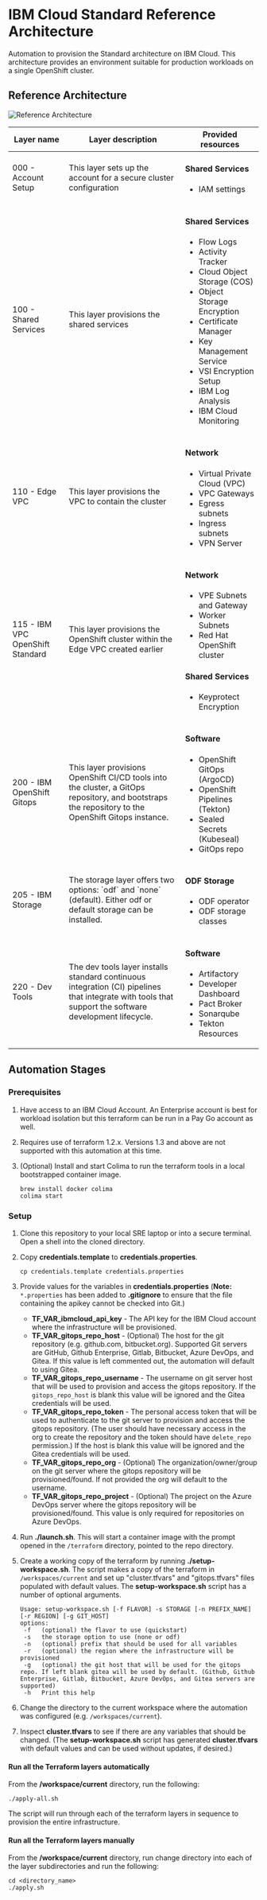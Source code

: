 # IBM Cloud Standard Reference Architecture

Automation to provision the Standard architecture on IBM Cloud. This architecture provides an environment suitable for production workloads on a single OpenShift cluster.

## Reference Architecture

![Reference Architecture](./architecture.png)

<table>
    <thead>
        <tr>
            <th>Layer name</th>
            <th>Layer description</th>
            <th>Provided resources</th>
        </tr>
    </thead>
    <tbody>
        <tr>
            <td>000 - Account Setup</td>
            <td>This layer sets up the account for a secure cluster configuration</td>
            <td>
                <h4>Shared Services</h4>
                <ul>
                    <li>IAM settings</li>
                </ul>
            </td>
        </tr>
        <tr>
            <td>100 - Shared Services</td>
            <td>This layer provisions the shared services</td>
            <td>
                <h4>Shared Services</h4>
                <ul>
                    <li>Flow Logs</li>
                    <li>Activity Tracker</li>
                    <li>Cloud Object Storage (COS)</li>
                    <li>Object Storage Encryption</li>
                    <li>Certificate Manager</li>
                    <li>Key Management Service</li>
                    <li>VSI Encryption Setup</li>
                    <li>IBM Log Analysis</li>
                    <li>IBM Cloud Monitoring</li>
                </ul>
            </td>
        </tr>
        <tr>
            <td>110 - Edge VPC</td>
            <td>This layer provisions the VPC to contain the cluster</td>
            <td>
                <h4>Network</h4>
                <ul>
                    <li>Virtual Private Cloud (VPC)</li>
                    <li>VPC Gateways</li>
                    <li>Egress subnets</li>
                    <li>Ingress subnets</li>
                    <li>VPN Server</li>
                </ul>
            </td>
        </tr>
        <tr>
            <td>115 - IBM VPC OpenShift Standard</td>
            <td>This layer provisions the OpenShift cluster within the Edge VPC created earlier</td>
            <td>
                <h4>Network</h4>
                <ul>
                    <li>VPE Subnets and Gateway</li>
                    <li>Worker Subnets</li>
                    <li>Red Hat OpenShift cluster</li>
                </ul>
                <h4>Shared Services</h4>
                <ul>
                    <li>Keyprotect Encryption</li>
                </ul>
            </td>
        </tr>
        <tr>
            <td>200 - IBM OpenShift Gitops</td>
            <td>This layer provisions OpenShift CI/CD tools into the cluster, a GitOps repository, and bootstraps the
                repository to the OpenShift Gitops instance.</td>
            <td>
                <h4>Software</h4>
                <ul>
                    <li>OpenShift GitOps (ArgoCD)</li>
                    <li>OpenShift Pipelines (Tekton)</li>
                    <li>Sealed Secrets (Kubeseal)</li>
                    <li>GitOps repo</li>
                </ul>
            </td>
        </tr>
        <tr>
            <td>205 - IBM Storage</td>
            <td>The storage layer offers two options: `odf` and `none` (default). Either odf or default storage can be
                installed.</td>
            <td>
                <h4>ODF Storage</h4>
                <ul>
                    <li>ODF operator</li>
                    <li>ODF storage classes</li>
                </ul>
            </td>
        </tr>
        <tr>
            <td>220 - Dev Tools</td>
            <td>The dev tools layer installs standard continuous integration (CI) pipelines that integrate with tools
                that support the software development lifecycle.</td>
            <td>
                <h4>Software</h4>
                <ul>
                    <li>Artifactory</li>
                    <li>Developer Dashboard</li>
                    <li>Pact Broker</li>
                    <li>Sonarqube</li>
                    <li>Tekton Resources</li>
                </ul>
            </td>
        </tr>
    </tbody>
</table>

## Automation Stages

### Prerequisites

1. Have access to an IBM Cloud Account. An Enterprise account is best for workload isolation but this terraform can be run in a Pay Go account as well.

2. Requires use of terraform 1.2.x. Versions 1.3 and above are not supported with this automation at this time.

3. (Optional) Install and start Colima to run the terraform tools in a local bootstrapped container image.

    ```shell
    brew install docker colima
    colima start
    ```

### Setup

1. Clone this repository to your local SRE laptop or into a secure terminal. Open a shell into the cloned directory.
2. Copy **credentials.template** to **credentials.properties**.
    ```shell
    cp credentials.template credentials.properties
    ```
3. Provide values for the variables in **credentials.properties** (**Note:** `*.properties` has been added to **.gitignore** to ensure that the file containing the apikey cannot be checked into Git.)
   - **TF_VAR_ibmcloud_api_key** - The API key for the IBM Cloud account where the infrastructure will be provisioned.
   - **TF_VAR_gitops_repo_host** - (Optional) The host for the git repository (e.g. github.com, bitbucket.org). Supported Git servers are GitHub, Github Enterprise, Gitlab, Bitbucket, Azure DevOps, and Gitea. If this value is left commented out, the automation will default to using Gitea.
   - **TF_VAR_gitops_repo_username** - The username on git server host that will be used to provision and access the gitops repository. If the `gitops_repo_host` is blank this value will be ignored and the Gitea credentials will be used.
   - **TF_VAR_gitops_repo_token** - The personal access token that will be used to authenticate to the git server to provision and access the gitops repository. (The user should have necessary access in the org to create the repository and the token should have `delete_repo` permission.) If the host is blank this value will be ignored and the Gitea credentials will be used.
   - **TF_VAR_gitops_repo_org** - (Optional) The organization/owner/group on the git server where the gitops repository will be provisioned/found. If not provided the org will default to the username.
   - **TF_VAR_gitops_repo_project** - (Optional) The project on the Azure DevOps server where the gitops repository will be provisioned/found. This value is only required for repositories on Azure DevOps.

4. Run **./launch.sh**. This will start a container image with the prompt opened in the `/terraform` directory, pointed to the repo directory.
5. Create a working copy of the terraform by running **./setup-workspace.sh**. The script makes a copy of the terraform in `/workspaces/current` and set up "cluster.tfvars" and "gitops.tfvars" files populated with default values. The **setup-workspace.sh** script has a number of optional arguments.

    ```
    Usage: setup-workspace.sh [-f FLAVOR] -s STORAGE [-n PREFIX_NAME] [-r REGION] [-g GIT_HOST]
    options:
     -f   (optional) the flavor to use (quickstart)
     -s   the storage option to use (none or odf)
     -n   (optional) prefix that should be used for all variables
     -r   (optional) the region where the infrastructure will be provisioned
     -g   (optional) the git host that will be used for the gitops repo. If left blank gitea will be used by default. (Github, Github Enterprise, Gitlab, Bitbucket, Azure DevOps, and Gitea servers are supported)
     -h   Print this help
    ```

6. Change the directory to the current workspace where the automation was configured (e.g. `/workspaces/current`).
7. Inspect **cluster.tfvars** to see if there are any variables that should be changed. (The **setup-workspace.sh** script has generated **cluster.tfvars** with default values and can be used without updates, if desired.)

#### Run all the Terraform layers automatically

From the **/workspace/current** directory, run the following:

```shell
./apply-all.sh
```

The script will run through each of the terraform layers in sequence to provision the entire infrastructure.

#### Run all the Terraform layers manually

From the **/workspace/current** directory, run change directory into each of the layer subdirectories and run the following:

```shell
cd <directory_name>
./apply.sh
```